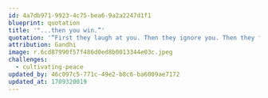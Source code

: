 ```yaml
---
id: 4a7db971-9923-4c75-bea6-9a2a2247d1f1
blueprint: quotation
title: '"...then you win.”'
quotation: '“First they laugh at you. Then they ignore you. Then they fight you. Then you win.”'
attribution: Gandhi
image: r.6cd87990f57f486d0ed8b0013344e03c.jpeg
challenges:
  - cultivating-peace
updated_by: 46c097c5-771c-49e2-b8c6-ba6009ae7172
updated_at: 1709320019
---
```

